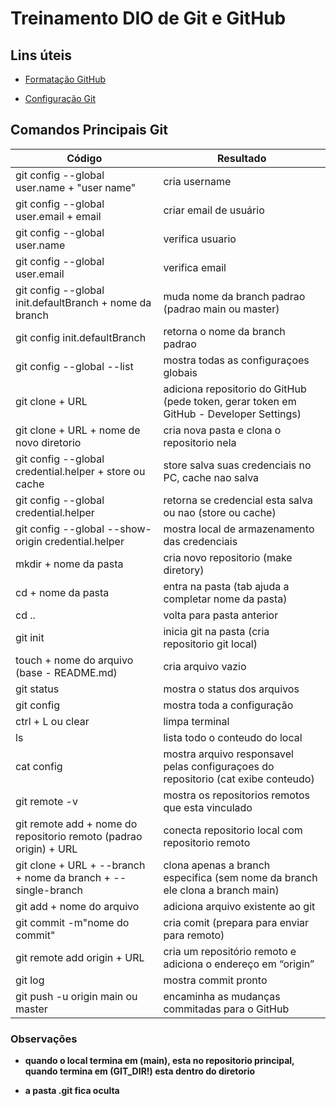 
# Treinamento DIO de Git e GitHub

## Lins úteis

- [Formatação GitHub](https://docs.github.com/pt/get-started/writing-on-github/working-with-advanced-formatting/organizing-information-with-tables)

- [Configuração Git](https://git-scm.com/docs)


## Comandos Principais Git




|Código | Resultado|
|---|---|
|git config --global user.name + "user name" | cria username|
|git config --global user.email + email | criar email de usuário|
|git config --global user.name | verifica usuario|
|git config --global user.email | verifica email|
|git config --global init.defaultBranch + nome da branch | muda nome da branch padrao (padrao main ou master)|
|git config init.defaultBranch | retorna o nome da branch padrao|
|git config --global --list | mostra todas as configuraçoes globais|
|git clone + URL | adiciona repositorio do GitHub (pede token, gerar token em GitHub - Developer Settings)|
|git clone + URL + nome de novo diretorio | cria nova pasta e clona o repositorio nela|
|git config --global credential.helper + store ou cache | store salva suas credenciais no PC, cache nao salva|
|git config --global credential.helper | retorna se credencial esta salva ou nao (store ou cache)|
|git config --global --show-origin credential.helper | mostra local de armazenamento das credenciais |
|mkdir + nome da pasta | cria novo repositorio (make diretory)|
|cd + nome da pasta | entra na pasta (tab ajuda a completar nome da pasta)|
|cd .. | volta para pasta anterior|
|git init | inicia git na pasta (cria repositorio git local)|
|touch + nome do arquivo (base - README.md) | cria arquivo vazio|
|git status | mostra o status dos arquivos|
|git config | mostra toda a configuração|
|ctrl + L ou clear | limpa terminal|
|ls | lista todo o conteudo do local|
|cat config | mostra arquivo responsavel pelas configuraçoes do repositorio (cat exibe conteudo)|
|git remote -v | mostra os repositorios remotos que esta vinculado |
|git remote add + nome do repositorio remoto (padrao origin) + URL | conecta repositorio local com repositorio remoto|
|git clone + URL + --branch + nome da branch + --single-branch | clona apenas a branch especifica (sem nome da branch ele clona a branch main)|
|git add + nome do arquivo | adiciona arquivo existente ao git|
|git commit -m"nome do commit"| cria comit (prepara para enviar para remoto)|
|git remote add origin + URL |cria um repositório remoto e adiciona o endereço em “origin”|
|git log | mostra commit pronto |
|git push -u origin main ou master|encaminha as mudanças commitadas para o GitHub|



### Observações

- **quando o local termina em (main), esta no repositorio principal, quando termina em (GIT_DIR!) esta dentro do diretorio**

- **a pasta .git fica oculta**



